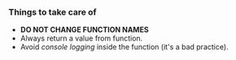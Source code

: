 ### Things to take care of

- **DO NOT CHANGE FUNCTION NAMES**
- Always return a value from function.
- Avoid *console logging* inside the function (it's a bad practice).